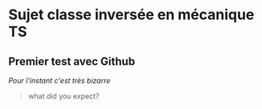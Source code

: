 # Sujet classe inversée en mécanique TS
## Premier test avec Github
*Pour l'instant c'est _très_ bizarre*
> what did you expect?
